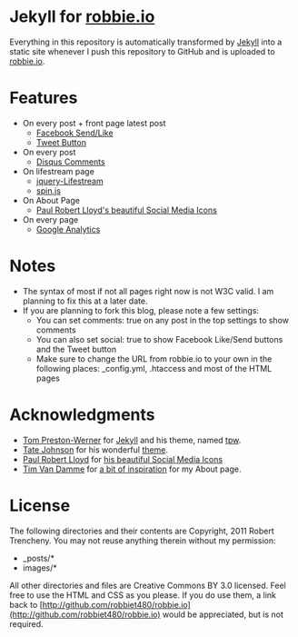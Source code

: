 # Jekyll for [robbie.io](http://robbie.io)

Everything in this repository is automatically transformed by [Jekyll](http://github.com/mojombo/jekyll) into a static site whenever I push this repository to GitHub and is uploaded to [robbie.io](http://robbie.io).

# Features

* On every post + front page latest post
  * [Facebook Send/Like](https://developers.facebook.com/docs/reference/plugins/like/)
  * [Tweet Button](https://twitter.com/about/resources/tweetbutton)
* On every post
  * [Disqus Comments](http://disqus.com)
* On lifestream page
  * [jquery-Lifestream](http://christianv.github.com/jquery-lifestream/)
  * [spin.js](http://fgnass.github.com/spin.js/)
* On About Page
  * [Paul Robert Lloyd's beautiful Social Media Icons](http://paulrobertlloyd.com/2009/06/social_media_icons/)
* On every page
  * [Google Analytics](http://analytics.google.com)

# Notes
* The syntax of most if not all pages right now is not W3C valid. I am planning to fix this at a later date.
* If you are planning to fork this blog, please note a few settings:
  * You can set comments: true on any post in the top settings to show comments
  * You can also set social: true to show Facebook Like/Send buttons and the Tweet button
  * Make sure to change the URL from robbie.io to your own in the following places: _config.yml, .htaccess and most of the HTML pages

# Acknowledgments

* [Tom Preston-Werner](http://tom.preston-werner.com/) for [Jekyll](http://github.com/mojombo/jekyll) and his theme, named [tpw](https://github.com/mojombo/tpw).
* [Tate Johnson](http://tatey.com) for his wonderful [theme](https://github.com/tatey/tatey.com).
* [Paul Robert Lloyd](http://paulrobertlloyd.com/2009/06/social_media_icons/) for [his beautiful Social Media Icons](http://paulrobertlloyd.com/2009/06/social_media_icons/)
* [Tim Van Damme](http://timvandamme.com/) for [a bit of inspiration](http://timvandamme.com/#networks) for my About page.


# License

The following directories and their contents are Copyright, 2011 Robert Trencheny. You may not reuse anything therein without my permission:

* _posts/*
* images/*

All other directories and files are Creative Commons BY 3.0 licensed. Feel free to use the HTML and CSS as you please. If you do use them, a link back to [http://github.com/robbiet480/robbie.io](http://github.com/robbiet480/robbie.io) would be appreciated, but is not required.